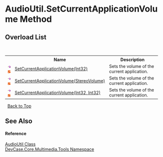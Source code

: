 # AudioUtil.SetCurrentApplicationVolume Method 
 


## Overload List
&nbsp;<table><tr><th></th><th>Name</th><th>Description</th></tr><tr><td>![Public method](media/pubmethod.gif "Public method")![Static member](media/static.gif "Static member")</td><td><a href="M_DevCase_Core_Multimedia_Tools_AudioUtil_SetCurrentApplicationVolume_1">SetCurrentApplicationVolume(Int32)</a></td><td>
Sets the volume of the current application.</td></tr><tr><td>![Public method](media/pubmethod.gif "Public method")![Static member](media/static.gif "Static member")</td><td><a href="M_DevCase_Core_Multimedia_Tools_AudioUtil_SetCurrentApplicationVolume">SetCurrentApplicationVolume(StereoVolume)</a></td><td>
Sets the volume of the current application.</td></tr><tr><td>![Public method](media/pubmethod.gif "Public method")![Static member](media/static.gif "Static member")</td><td><a href="M_DevCase_Core_Multimedia_Tools_AudioUtil_SetCurrentApplicationVolume_2">SetCurrentApplicationVolume(Int32, Int32)</a></td><td>
Sets the volume of the current application.</td></tr></table>&nbsp;
<a href="#audioutil.setcurrentapplicationvolume-method">Back to Top</a>

## See Also


#### Reference
<a href="T_DevCase_Core_Multimedia_Tools_AudioUtil">AudioUtil Class</a><br /><a href="N_DevCase_Core_Multimedia_Tools">DevCase.Core.Multimedia.Tools Namespace</a><br />